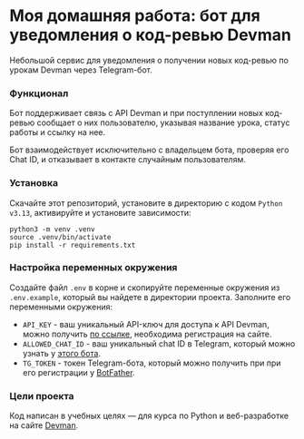 # Моя домашняя работа: бот для уведомления о код-ревью Devman

Небольшой сервис для уведомления о получении новых код-ревью по урокам Devman через Telegram-бот.

### Функционал

Бот поддерживает связь с API Devman и при поступлении новых код-ревью сообщает о них пользователю, указывая название урока, статус работы и ссылку на нее.

Бот взаимодействует исключительно с владельцем бота, проверяя его Chat ID, и отказывает в контакте случайным пользователям.

### Установка

Скачайте этот репозиторий, установите в директорию с кодом `Python v3.13`, активируйте и установите зависимости:

```shell
python3 -m venv .venv
source .venv/bin/activate
pip install -r requirements.txt
```

### Настройка переменных окружения

Создайте файл `.env` в корне и скопируйте переменные окружения из `.env.example`, который вы найдете в директории проекта. Заполните его переменными окружения:

- `API_KEY` - ваш уникальный API-ключ для доступа к API Devman, можно получить [по ссылке](https://dvmn.org/api/docs/), необходима регистрация на сайте.
- `ALLOWED_CHAT_ID` - ваш уникальный chat ID в Telegram, который можно узнать у [этого бота](https://telegram.me/userinfobot).
- `TG_TOKEN` - токен Telegram-бота, который можно получить при при его регистрации у [BotFather](https://telegram.me/BotFather).

### Цели проекта 

Код написан в учебных целях — для курса по Python и веб-разработке на сайте [Devman](https://dvmn.org).